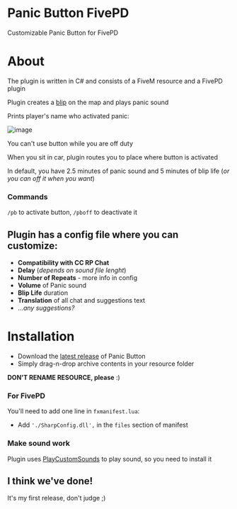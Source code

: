 # Panic Button FivePD
Customizable Panic Button for FivePD

# About
The plugin is written in C# and consists of a FiveM resource and a FivePD plugin

Plugin creates a [blip](https://github.com/DR099H/panic-button-fivepd/assets/147756922/c1091a76-e577-43c1-9669-edee7ad79908) on the map and plays panic sound

Prints player's name who activated panic:

![image](https://github.com/DR099H/panic-button-fivepd/assets/147756922/7ee74345-b9cd-44c3-b77f-f231d9dda3fd)


You can't use button while you are off duty

When you sit in car, plugin routes you to place where button is activated

In default, you have 2.5 minutes of panic sound and 5 minutes of blip life (*or you can off it when you want*)

### Commands

`/pb` to activate button, `/pboff` to deactivate it

Plugin has a config file where you can **customize**:
---
- **Compatibility with CC RP Chat**
- **Delay** (*depends on sound file lenght*)
- **Number of Repeats** - more info in config
- **Volume** of Panic sound
- **Blip Life** duration
- **Translation** of all chat and suggestions text
- ...*any suggestions?*

# Installation
- Download the [latest release](https://github.com/DR099H/panic-button-fivepd/releases/latest) of Panic Button
- Simply drag-n-drop archive contents in your resource folder

**DON'T RENAME RESOURCE, please** :)

### For FivePD
You'll need to add one line in `fxmanifest.lua`:

- Add `'./SharpConfig.dll',` in the `files` section of manifest

### Make sound work
Plugin uses [PlayCustomSounds](https://github.com/LondonStudios/PlayCustomSounds) to play sound, so you need to install it

## I think we've done!
It's my first release, don't judge ;)
